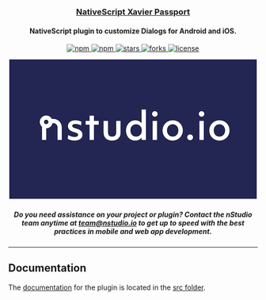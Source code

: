 
<a align="center" href="https://www.npmjs.com/package/@nstudio/nativescript-dialog">
    <h3 align="center">NativeScript Xavier Passport</h3>
</a>
<h4 align="center">NativeScript plugin to customize Dialogs for Android and iOS.</h4>

<p align="center">
    <a href="https://www.npmjs.com/package/@nstudio/nativescript-dialog">
        <img src="https://img.shields.io/npm/v/@nstudio/nativescript-dialog.svg" alt="npm">
    </a>
    <a href="https://www.npmjs.com/package/@nstudio/nativescript-dialog">
        <img src="https://img.shields.io/npm/dt/@nstudio/nativescript-dialog.svg?label=npm%20downloads" alt="npm">
    </a>
    <a href="https://github.com/nstudio/nativescript-dialog/stargazers">
        <img src="https://img.shields.io/github/stars/nstudio/nativescript-dialog.svg" alt="stars">
    </a>
     <a href="https://github.com/nstudio/nativescript-dialog/network">
        <img src="https://img.shields.io/github/forks/nstudio/nativescript-dialog.svg" alt="forks">
    </a>
    <a href="https://github.com/nstudio/nativescript-dialog/blob/master/LICENSE.md">
        <img src="https://img.shields.io/github/license/nstudio/nativescript-dialog.svg" alt="license">
    </a>
</p>

<p align="center">
    <a align="center" href="https://nstudio.io">
      <img src="https://raw.githubusercontent.com/nstudio/media/master/images/nstudio-banner.png" alt="nStudio banner">
    </a>
    <h5 align="center">Do you need assistance on your project or plugin? Contact the nStudio team anytime at <a href="mailto:team@nstudio.io">team@nstudio.io</a> to get up to speed with the best practices in mobile and web app development.
    </h5>
</p>

---


## Documentation
The [documentation](src/README.md) for the plugin is located in the [src folder](src).
